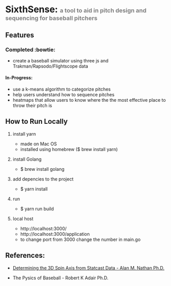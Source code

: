 # SixthSense: <font size = 4 color = grey > a tool to aid in pitch design and sequencing for baseball pitchers </font>

## Features
### Completed :bowtie:

 - create a baseball simulator using three js and Trakman/Rapsodo/Flightscope data

#### In-Progress:

- use a k-means algorithm to categorize pitches
- help users understand how to sequence pitches
- heatmaps that allow users to know where the the most effective place to throw their pitch is


## How to Run Locally
1) install yarn 
    - made on Mac OS
    - installed using homebrew ($ brew install yarn)

2) install Golang
    - $ brew install golang

2) add depencies to the project 
    - $ yarn install

3) run 
    - $ yarn run build

4) local host
    - http://localhost:3000/
    - http://localhost:3000/application
    - to change port from 3000 change the number in main.go 

## References:

- [Determining the 3D Spin Axis from Statcast Data - Alan M. Nathan Ph.D.](http://baseball.physics.illinois.edu/trackman/spinaxis.pdf)

- The Pysics of Baseball - Robert K Adair Ph.D.
